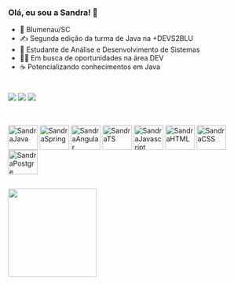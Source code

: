 ### Olá, eu sou a Sandra! 👋

- 🚩 Blumenau/SC
- ✍ Segunda edição da turma de Java na +DEVS2BLU
- 📗 Estudante de Análise e Desenvolvimento de Sistemas
- 🙆‍♀️ Em busca de oportunidades na área DEV
- ☕ Potencializando conhecimentos em Java

#

<div>  
  <a href="https://www.linkedin.com/in/sandra-coelho-38a08317a/" target="_blank"><img src="https://img.shields.io/badge/-LinkedIn-%230077B5?style=for-the-badge&logo=linkedin&logoColor=white" target="_blank"></a>  
  <a href="https://wa.me/5547991104702" target="_blank"><img src="https://img.shields.io/badge/-Whatsapp-25D366?style=for-the-badge&logo=whatsapp&logoColor=white" target="_blank"></a>  
  <a href="mailto:sandracoelhobr2@gmail.com" target="_blank"><img src="https://img.shields.io/badge/-Gmail-%23333?style=for-the-badge&logo=gmail&logoColor=white" target="_blank"></a>  
  
</div>

##

<div style="display: inline_block"><br>
  <img align="center" alt="SandraJava" height="50" width="60" src="https://cdn.jsdelivr.net/gh/devicons/devicon/icons/java/java-original.svg">
  <img align="center" alt="SandraSpring" height="50" width="60" src="https://cdn.jsdelivr.net/gh/devicons/devicon/icons/spring/spring-original.svg">
  <img align="center" alt="SandraAngular" height="50" width="60" src="https://cdn.jsdelivr.net/gh/devicons/devicon/icons/angularjs/angularjs-original.svg">
  <img align="center" alt="SandraTS" height="50" width="60" src="https://cdn.jsdelivr.net/gh/devicons/devicon/icons/typescript/typescript-original.svg">
  <img align="center" alt="SandraJavascript" height="50" width="60" src="https://cdn.jsdelivr.net/gh/devicons/devicon/icons/javascript/javascript-original.svg">
  <img align="center" alt="SandraHTML" height="50" width="60" src="https://cdn.jsdelivr.net/gh/devicons/devicon/icons/html5/html5-original.svg">
  <img align="center" alt="SandraCSS" height="50" width="60" src="https://cdn.jsdelivr.net/gh/devicons/devicon/icons/css3/css3-original.svg">
  <img align="center" alt="SandraPostgre" height="50" width="60" src="https://cdn.jsdelivr.net/gh/devicons/devicon/icons/postgresql/postgresql-original.svg">
  
</div>

## 

<div>
  <a href="https://beacons.ai/cuelhosandra">
  <img height="180cm" src="https://github-readme-stats.vercel.app/api/top-langs/?username=cuelhosandra&hide_progress=true&theme=transparent"/>
</div


